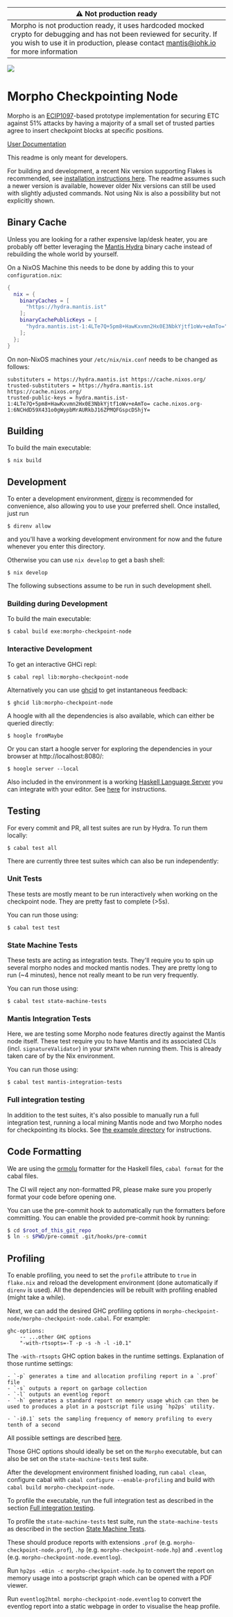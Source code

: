 | :warning: Not production ready |
| --- |
| Morpho is not production ready, it uses hardcoded mocked crypto for debugging and has not been reviewed for security. If you wish to use it in production, please contact mantis@iohk.io for more information |

[![](https://img.shields.io/endpoint?url=https%3A%2F%2Fhydra.mantis.ist%2Fjob%2Fecip-checkpointing%2Fmaster%2Fpackages.checks%2Fshield)](https://hydra.mantis.ist/job/ecip-checkpointing/master/packages.checks)

# Morpho Checkpointing Node

Morpho is an [ECIP1097](https://ecips.ethereumclassic.org/ECIPs/ecip-1097)-based prototype implementation for securing ETC against 51% attacks by having a majority of a small set of trusted parties agree to insert checkpoint blocks at specific positions.

[User Documentation](./docs)

This readme is only meant for developers.

For building and development, a recent Nix version supporting Flakes is recommended, see [installation instructions here](https://nixos.wiki/wiki/Flakes#Installing_flakes). The readme assumes such a newer version is available, however older Nix versions can still be used with slightly adjusted commands. Not using Nix is also a possibility but not explicitly shown.

## Binary Cache

Unless you are looking for a rather expensive lap/desk heater, you are probably off better leveraging the [Mantis Hydra](https://hydra.mantis.ist/project/ecip-checkpointing) binary cache instead of rebuilding the whole world by yourself.

On a NixOS Machine this needs to be done by adding this to your `configuration.nix`:
```nix
{
  nix = {
    binaryCaches = [
      "https://hydra.mantis.ist"
    ];
    binaryCachePublicKeys = [
      "hydra.mantis.ist-1:4LTe7Q+5pm8+HawKxvmn2Hx0E3NbkYjtf1oWv+eAmTo="
    ];
  };
}
```

On non-NixOS machines your `/etc/nix/nix.conf` needs to be changed as follows:

```
substituters = https://hydra.mantis.ist https://cache.nixos.org/
trusted-substituters = https://hydra.mantis.ist https://cache.nixos.org/
trusted-public-keys = hydra.mantis.ist-1:4LTe7Q+5pm8+HawKxvmn2Hx0E3NbkYjtf1oWv+eAmTo= cache.nixos.org-1:6NCHdD59X431o0gWypbMrAURkbJ16ZPMQFGspcDShjY=
```

## Building

To build the main executable:
```
$ nix build
```

## Development

To enter a development environment, [direnv](https://github.com/direnv/direnv) is recommended for convenience, also allowing you to use your preferred shell. Once installed, just run
```
$ direnv allow
```

and you'll have a working development environment for now and the future whenever you enter this directory.

Otherwise you can use `nix develop` to get a bash shell:
```
$ nix develop
```

The following subsections assume to be run in such development shell.

### Building during Development

To build the main executable:
```
$ cabal build exe:morpho-checkpoint-node
```

### Interactive Development

To get an interactive GHCi repl:
```
$ cabal repl lib:morpho-checkpoint-node
```

Alternatively you can use [ghcid](https://github.com/ndmitchell/ghcid) to get instantaneous feedback:
```
$ ghcid lib:morpho-checkpoint-node
```

A hoogle with all the dependencies is also available, which can either be queried directly:
```
$ hoogle fromMaybe
```

Or you can start a hoogle server for exploring the dependencies in your browser at http://localhost:8080/:
```
$ hoogle server --local
```

Also included in the environment is a working [Haskell Language Server](https://github.com/haskell/haskell-language-server) you can integrate with your editor. See [here](https://github.com/haskell/haskell-language-server#configuring-your-editor) for instructions.

## Testing

For every commit and PR, all test suites are run by Hydra. To run them locally:
```
$ cabal test all
```

There are currently three test suites which can also be run independently:

### Unit Tests

These tests are mostly meant to be run interactively when working
on the checkpoint node. They are pretty fast to complete (>5s).

You can run those using:

```
$ cabal test test
```

### State Machine Tests
These tests are acting as integration tests. They'll require you to
spin up several morpho nodes and mocked mantis nodes. They are
pretty long to run (~4 minutes), hence not really meant to be run
very frequently.

You can run those using:

```
$ cabal test state-machine-tests
```

### Mantis Integration Tests
Here, we are testing some Morpho node features directly against the
Mantis node itself. These test require you to have Mantis and its
associated CLIs (incl. `signatureValidator`) in your `$PATH` when
running them. This is already taken care of by the Nix environment.

You can run those using:

```
$ cabal test mantis-integration-tests
```

### Full integration testing

In addition to the test suites, it's also possible to manually run a full integration test, running a local mining Mantis node and two Morpho nodes for checkpointing its blocks. See [the example directory](./example) for instructions.

## Code Formatting

We are using the [ormolu](https://github.com/tweag/ormolu) formatter for the Haskell files, `cabal format` for the cabal files.

The CI will reject any non-formatted PR, please make sure you properly
format your code before opening one.

You can use the pre-commit hook to automatically run the formatters
before committing. You can enable the provided pre-commit hook by
running:

```sh
$ cd $root_of_this_git_repo
$ ln -s $PWD/pre-commit .git/hooks/pre-commit
```

## Profiling

To enable profiling, you need to set the `profile` attribute to `true` in `flake.nix` and reload the development environment (done automatically if `direnv` is used). All the dependencies will be rebuilt with profiling enabled (might take a while).

Next, we can add the desired GHC profiling options in `morpho-checkpoint-node/morpho-checkpoint-node.cabal`. For example:

```
ghc-options:
    -- ...other GHC options
    "-with-rtsopts=-T -p -s -h -l -i0.1"
```

The `-with-rtsopts` GHC option bakes in the runtime settings. Explanation of those runtime settings:

```
- `-p` generates a time and allocation profiling report in a `.prof` file
- `-s` outputs a report on garbage collection
- `-l` outputs an eventlog report
- `-h` generates a standard report on memory usage which can then be used to produces a plot in a postscript file using `hp2ps` utility.

- `-i0.1` sets the sampling frequency of memory profiling to every tenth of a second
```

All possible settings are described [here](https://downloads.haskell.org/ghc/latest/docs/html/users_guide/profiling.html#).

Those GHC options should ideally be set on the `Morpho` executable, but can also be set on the `state-machine-tests` test suite.

After the development environment finished loading, run `cabal clean`, configure cabal with `cabal configure --enable-profiling` and build with `cabal build morpho-checkpoint-node`.

To profile the executable, run the full integration test as described in the section [Full integration testing](#full-integration-testing).

To profile the `state-machine-tests` test suite, run the `state-machine-tests` as described in the section [State Machine Tests](#state-machine-tests).

These should produce reports with extensions `.prof` (e.g. `morpho-checkpoint-node.prof`), `.hp` (e.g. `morpho-checkpoint-node.hp`) and `.eventlog` (e.g. `morpho-checkpoint-node.eventlog`).

Run `hp2ps -e8in -c morpho-checkpoint-node.hp` to convert the report on memory usage into a postscript graph which can be opened with a PDF viewer.

Run `eventlog2html morpho-checkpoint-node.eventlog` to convert the eventlog report into a static webpage in order to visualise the heap profile.
